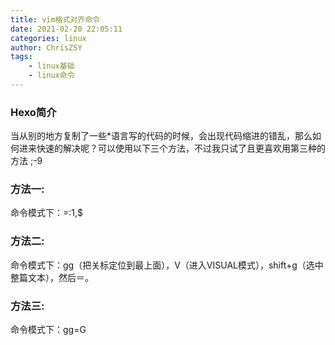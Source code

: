 ```yaml
---
title: vim格式对齐命令
date: 2021-02-20 22:05:11
categories: linux
author: ChrisZSY
tags:
	- linux基础
	- linux命令
---
```


### Hexo简介  

当从别的地方复制了一些*语言写的代码的时候，会出现代码缩进的错乱，那么如何进来快速的解决呢？可以使用以下三个方法，不过我只试了且更喜欢用第三种的方法 ;-9
<!--more-->

### 方法一: 
   命令模式下：=:1,$
   
### 方法二: 
   命令模式下：gg（把关标定位到最上面），V（进入VISUAL模式），shift+g（选中整篇文本），然后＝。

### 方法三: 
   命令模式下：gg=G



